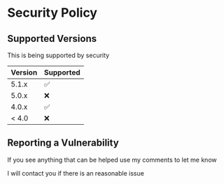 # Security Policy

## Supported Versions

This is being supported by security

| Version | Supported          |
| ------- | ------------------ |
| 5.1.x   | :white_check_mark: |
| 5.0.x   | :x:                |
| 4.0.x   | :white_check_mark: |
| < 4.0   | :x:                |

## Reporting a Vulnerability

If you see anything that can be helped use my comments to let me know

I will contact you if there is an reasonable issue
